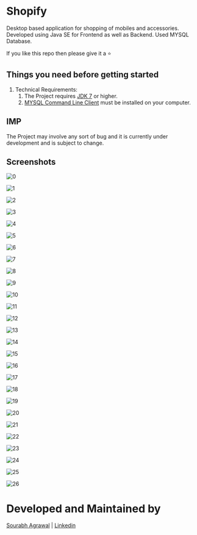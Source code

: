 # Shopify
Desktop based application for shopping of mobiles and accessories. Developed using Java SE for Frontend as well as Backend. Used MYSQL Database.

If you like this repo then please give it a ⭐️

## Things you need before getting started
1. Technical Requirements:
   1. The Project requires [JDK 7](https://www.oracle.com/technetwork/java/javase/downloads/jdk7-downloads-1880260.html) or higher.
   1. [MYSQL Command Line Client](https://dev.mysql.com/downloads/mysql/) must be installed on your computer.
## IMP
The Project may involve any sort of bug and it is currently under development and is subject to change.
## Screenshots
![0](https://github.com/sourabhagrawal23/Shopify/blob/master/Screenshots/0.png?raw=true)

![1](https://github.com/sourabhagrawal23/Shopify/blob/master/Screenshots/1.png?raw=true)

![2](https://github.com/sourabhagrawal23/Shopify/blob/master/Screenshots/2.png?raw=true)

![3](https://github.com/sourabhagrawal23/Shopify/blob/master/Screenshots/3.PNG?raw=true)

![4](https://github.com/sourabhagrawal23/Shopify/blob/master/Screenshots/4.PNG?raw=true)

![5](https://github.com/sourabhagrawal23/Shopify/blob/master/Screenshots/5.PNG?raw=true)

![6](https://github.com/sourabhagrawal23/Shopify/blob/master/Screenshots/6.PNG?raw=true)

![7](https://github.com/sourabhagrawal23/Shopify/blob/master/Screenshots/7.PNG?raw=true)

![8](https://github.com/sourabhagrawal23/Shopify/blob/master/Screenshots/7_1.png?raw=true)

![9](https://github.com/sourabhagrawal23/Shopify/blob/master/Screenshots/7_2.png?raw=true)

![10](https://github.com/sourabhagrawal23/Shopify/blob/master/Screenshots/8.PNG?raw=true)

![11](https://github.com/sourabhagrawal23/Shopify/blob/master/Screenshots/8_1.png?raw=true)

![12](https://github.com/sourabhagrawal23/Shopify/blob/master/Screenshots/8_2.png?raw=true)

![13](https://github.com/sourabhagrawal23/Shopify/blob/master/Screenshots/9.PNG?raw=true)

![14](https://github.com/sourabhagrawal23/Shopify/blob/master/Screenshots/10.PNG?raw=true)

![15](https://github.com/sourabhagrawal23/Shopify/blob/master/Screenshots/11.PNG?raw=true)

![16](https://github.com/sourabhagrawal23/Shopify/blob/master/Screenshots/12.PNG?raw=true)

![17](https://github.com/sourabhagrawal23/Shopify/blob/master/Screenshots/12_1.png?raw=true)

![18](https://github.com/sourabhagrawal23/Shopify/blob/master/Screenshots/13.PNG?raw=true)

![19](https://github.com/sourabhagrawal23/Shopify/blob/master/Screenshots/14.PNG?raw=true)

![20](https://github.com/sourabhagrawal23/Shopify/blob/master/Screenshots/15.PNG?raw=true)

![21](https://github.com/sourabhagrawal23/Shopify/blob/master/Screenshots/16.PNG?raw=true)

![22](https://github.com/sourabhagrawal23/Shopify/blob/master/Screenshots/17.PNG?raw=true)

![23](https://github.com/sourabhagrawal23/Shopify/blob/master/Screenshots/index.PNG?raw=true)

![24](https://github.com/sourabhagrawal23/Shopify/blob/master/Screenshots/18.PNG?raw=true)

![25](https://github.com/sourabhagrawal23/Shopify/blob/master/Screenshots/19.PNG?raw=true)

![26](https://github.com/sourabhagrawal23/Shopify/blob/master/Screenshots/20.PNG?raw=true)

# Developed and Maintained by

[Sourabh Agrawal](http://github.com/sourabhagrawal23) | [Linkedin](https://www.linkedin.com/in/sourabhkhs/)


